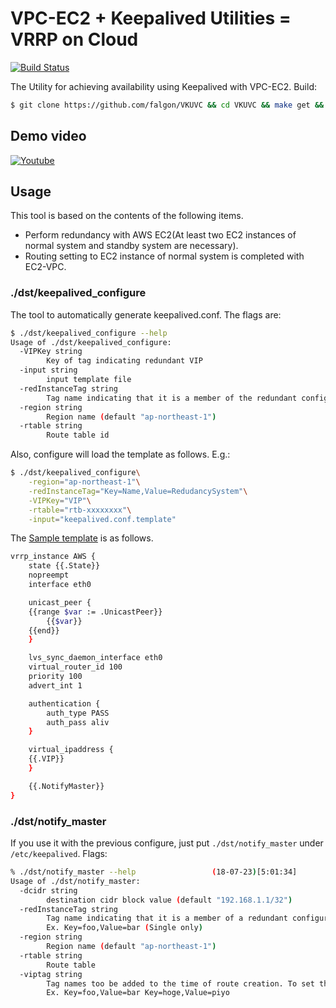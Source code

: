# VPC-EC2 + Keepalived Utilities = VRRP on Cloud

[![Build Status](https://travis-ci.org/falgon/VKUVC.svg?branch=master)](https://travis-ci.org/falgon/VKUVC)

The Utility for achieving availability using Keepalived with VPC-EC2. Build:

```sh
$ git clone https://github.com/falgon/VKUVC && cd VKUVC && make get && make
```

## Demo video

[![Youtube](http://img.youtube.com/vi/b6y3CnaTiG0/hqdefault.jpg)](https://www.youtube.com/watch?v=b6y3CnaTiG0)

## Usage

This tool is based on the contents of the following items.

* Perform redundancy with AWS EC2(At least two EC2 instances of normal system and standby system are necessary).
* Routing setting to EC2 instance of normal system is completed with EC2-VPC.

### ./dst/keepalived\_configure

The tool to automatically generate keepalived.conf. The flags are:
```sh
$ ./dst/keepalived_configure --help
Usage of ./dst/keepalived_configure:
  -VIPKey string
        Key of tag indicating redundant VIP
  -input string
        input template file
  -redInstanceTag string
        Tag name indicating that it is a member of the redundant configration. Ex. Key=foo,Value=bar (single only)
  -region string
        Region name (default "ap-northeast-1")
  -rtable string
        Route table id
```
Also, configure will load the template as follows. E.g.:
```sh
$ ./dst/keepalived_configure\
	-region="ap-northeast-1"\
	-redInstanceTag="Key=Name,Value=RedudancySystem"\
	-VIPKey="VIP"\
	-rtable="rtb-xxxxxxxx"\
	-input="keepalived.conf.template"
```
The [Sample template](https://github.com/falgon/VKUVC/tree/master/keepalived.conf.template) is as follows.
```sh
vrrp_instance AWS {
    state {{.State}}
    nopreempt
    interface eth0

    unicast_peer {
    {{range $var := .UnicastPeer}}
        {{$var}}
    {{end}}
    }

    lvs_sync_daemon_interface eth0
    virtual_router_id 100
    priority 100
    advert_int 1

    authentication {
        auth_type PASS
        auth_pass aliv
    }

    virtual_ipaddress {
    {{.VIP}}
    }

    {{.NotifyMaster}}
}
```

### ./dst/notify\_master

If you use it with the previous configure, just put `./dst/notify_master` under `/etc/keepalived`. Flags:
```sh
% ./dst/notify_master --help                 (18-07-23)[5:01:34]
Usage of ./dst/notify_master:
  -dcidr string
        destination cidr block value (default "192.168.1.1/32")
  -redInstanceTag string
        Tag name indicating that it is a member of a redundant configuration. To set this flag, the tagvip flag must also be specified.
        Ex. Key=foo,Value=bar (Single only)
  -region string
        Region name (default "ap-northeast-1")
  -rtable string
        Route table
  -viptag string
        Tag names too be added to the time of route creation. To set this flag, the redudancyInstancesTag flag must also be specified.
        Ex. Key=foo,Value=bar Key=hoge,Value=piyo
```
